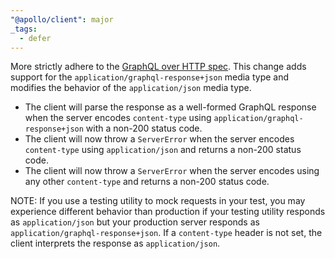 ```yaml
---
"@apollo/client": major
_tags:
  - defer
---
```


More strictly adhere to the [GraphQL over HTTP spec](https://graphql.github.io/graphql-over-http/draft/). This change adds support for the `application/graphql-response+json` media type and modifies the behavior of the `application/json` media type.

- The client will parse the response as a well-formed GraphQL response when the server encodes `content-type` using `application/graphql-response+json` with a non-200 status code.
- The client will now throw a `ServerError` when the server encodes `content-type` using `application/json` and returns a non-200 status code.
- The client will now throw a `ServerError` when the server encodes using any other `content-type` and returns a non-200 status code.

NOTE: If you use a testing utility to mock requests in your test, you may experience different behavior than production if your testing utility responds as `application/json` but your production server responds as `application/graphql-response+json`. If a `content-type` header is not set, the client interprets the response as `application/json`.
